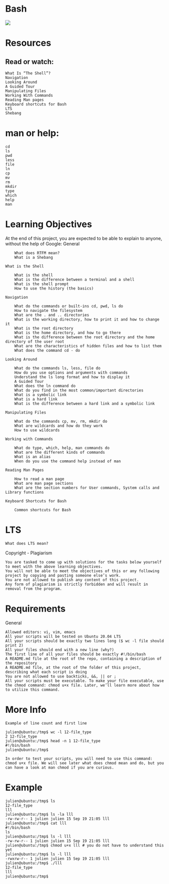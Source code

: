 # Bash


<img src="https://s3.amazonaws.com/intranet-projects-files/holbertonschool-sysadmin_devops/205/image.jpg">

# Resources

## Read or watch:

    What Is “The Shell”?
    Navigation
    Looking Around
    A Guided Tour
    Manipulating Files
    Working With Commands
    Reading Man pages
    Keyboard shortcuts for Bash
    LTS
    Shebang

# man or help:

    cd
    ls
    pwd
    less
    file
    ln
    cp
    mv
    rm
    mkdir
    type
    which
    help
    man

# Learning Objectives

At the end of this project, you are expected to be able to explain to anyone, without the help of Google:
General

        What does RTFM mean?
        What is a Shebang

    What is the Shell

        What is the shell
        What is the difference between a terminal and a shell
        What is the shell prompt
        How to use the history (the basics)

    Navigation

        What do the commands or built-ins cd, pwd, ls do
        How to navigate the filesystem
        What are the . and .. directories
        What is the working directory, how to print it and how to change it
        What is the root directory
        What is the home directory, and how to go there
        What is the difference between the root directory and the home directory of the user root
        What are the characteristics of hidden files and how to list them
        What does the command cd - do

    Looking Around

        What do the commands ls, less, file do
        How do you use options and arguments with commands
        Understand the ls long format and how to display it
        A Guided Tour
        What does the ln command do
        What do you find in the most common/important directories
        What is a symbolic link
        What is a hard link
        What is the difference between a hard link and a symbolic link

    Manipulating Files

        What do the commands cp, mv, rm, mkdir do
        What are wildcards and how do they work
        How to use wildcards

    Working with Commands

        What do type, which, help, man commands do
        What are the different kinds of commands
        What is an alias
        When do you use the command help instead of man

    Reading Man Pages

        How to read a man page
        What are man page sections
        What are the section numbers for User commands, System calls and Library functions

    Keyboard Shortcuts for Bash

        Common shortcuts for Bash

# LTS

    What does LTS mean?

Copyright - Plagiarism

    You are tasked to come up with solutions for the tasks below yourself to meet with the above learning objectives.
    You will not be able to meet the objectives of this or any following project by copying and pasting someone else’s work.
    You are not allowed to publish any content of this project.
    Any form of plagiarism is strictly forbidden and will result in removal from the program.

# Requirements
General

    Allowed editors: vi, vim, emacs
    All your scripts will be tested on Ubuntu 20.04 LTS
    All your scripts should be exactly two lines long ($ wc -l file should print 2)
    All your files should end with a new line (why?)
    The first line of all your files should be exactly #!/bin/bash
    A README.md file at the root of the repo, containing a description of the repository
    A README.md file, at the root of the folder of this project, describing what each script is doing
    You are not allowed to use backticks, &&, || or ;
    All your scripts must be executable. To make your file executable, use the chmod command: chmod u+x file. Later, we’ll learn more about how to utilize this command.

# More Info

    Example of line count and first line

    julien@ubuntu:/tmp$ wc -l 12-file_type 
    2 12-file_type
    julien@ubuntu:/tmp$ head -n 1 12-file_type 
    #!/bin/bash
    julien@ubuntu:/tmp$ 

    In order to test your scripts, you will need to use this command: chmod u+x file. We will see later what does chmod mean and do, but you can have a look at man chmod if you are curious.

# Example

    julien@ubuntu:/tmp$ ls
    12-file_type
    lll
    julien@ubuntu:/tmp$ ls -la lll
    -rw-rw-r-- 1 julien julien 15 Sep 19 21:05 lll
    julien@ubuntu:/tmp$ cat lll
    #!/bin/bash
    ls
    julien@ubuntu:/tmp$ ls -l lll
    -rw-rw-r-- 1 julien julien 15 Sep 19 21:05 lll
    julien@ubuntu:/tmp$ chmod u+x lll # you do not have to understand this yet
    julien@ubuntu:/tmp$ ls -l lll
    -rwxrw-r-- 1 julien julien 15 Sep 19 21:05 lll
    julien@ubuntu:/tmp$ ./lll
    12-file_type
    lll
    julien@ubuntu:/tmp$ 

